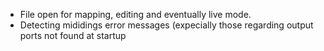- File open for mapping, editing and eventually live mode.
- Detecting mididings error messages (expecially those regarding output ports
not found at startup
